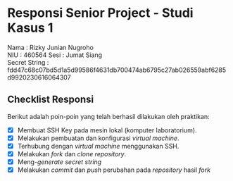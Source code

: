 # Responsi Senior Project - Studi Kasus 1

Nama : Rizky Junian Nugroho  
NIU : 460564
Sesi : Jumat Siang  
Secret String : fdd47c68c07bd5d1a5d99586f4631db700474ab6795c27ab026559abf6285d9920230616064307

## Checklist Responsi

Berikut adalah poin-poin yang telah berhasil dilakukan oleh praktikan:

- [x] Membuat SSH Key pada mesin lokal (komputer laboratorium).
- [x] Melakukan pembuatan dan konfigurasi _virtual machine_.
- [x] Terhubung dengan _virtual machine_ menggunakan SSH.
- [x] Melakukan _fork_ dan _clone_ _repository_.
- [x] Meng-_generate_ _secret string_
- [x] Melakukan _commit_ dan _push_ perubahan pada _repository_ hasil _fork_
